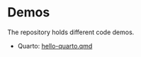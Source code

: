 # Demos

The repository holds different code demos.

- Quarto: [hello-quarto.qmd](hello-quarto.qmd)
